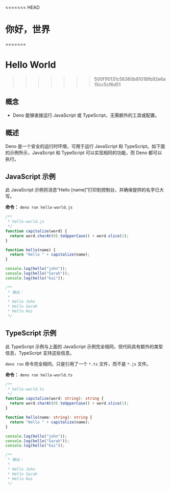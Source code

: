 <<<<<<< HEAD
# 你好，世界
=======
# Hello World
>>>>>>> 500f1f0131c56360b81018fb92e6a15cc5cf6d51

## 概念

- Deno 能够直接运行 JavaScript 或 TypeScript，无需额外的工具或配置。

## 概述

Deno 是一个安全的运行时环境，可用于运行 JavaScript 和
TypeScript。如下面的示例所示，JavaScript 和 TypeScript 可以实现相同的功能，而
Deno 都可以执行。

## JavaScript 示例

此 JavaScript 示例将消息“Hello [name]”打印到控制台，并确保提供的名字已大写。

**命令：** `deno run hello-world.js`

```js
/**
 * hello-world.js
 */
function capitalize(word) {
  return word.charAt(0).toUpperCase() + word.slice(1);
}

function hello(name) {
  return "Hello " + capitalize(name);
}

console.log(hello("john"));
console.log(hello("Sarah"));
console.log(hello("kai"));

/**
 * 输出：
 *
 * Hello John
 * Hello Sarah
 * Hello Kai
 */
```

## TypeScript 示例

此 TypeScript 示例与上面的 JavaScript
示例完全相同，但代码具有额外的类型信息，TypeScript 支持这些信息。

`deno run` 命令完全相同，只是引用了一个 `*.ts` 文件，而不是 `*.js` 文件。

**命令：** `deno run hello-world.ts`

```ts
/**
 * hello-world.ts
 */
function capitalize(word: string): string {
  return word.charAt(0).toUpperCase() + word.slice(1);
}

function hello(name: string): string {
  return "Hello " + capitalize(name);
}

console.log(hello("john"));
console.log(hello("Sarah"));
console.log(hello("kai"));

/**
 * 输出：
 *
 * Hello John
 * Hello Sarah
 * Hello Kai
 */
```
